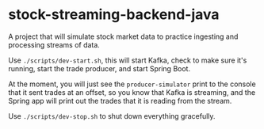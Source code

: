 # stock-streaming-backend-java
A project that will simulate stock market data to practice ingesting and processing streams of data.

Use `./scripts/dev-start.sh`, this will start Kafka, check to make sure it's running, start the trade producer, 
and start Spring Boot.

At the moment, you will just see the `producer-simulator` print to the console that it sent trades at an offset,
so you know that Kafka is streaming, and the Spring app will print out the trades that it is reading from the stream.

Use `./scripts/dev-stop.sh` to shut down everything gracefully.
